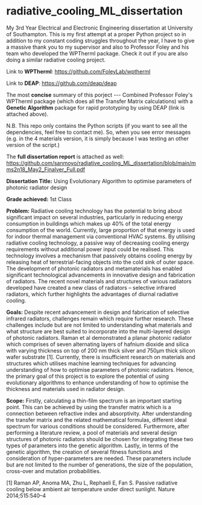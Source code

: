 # radiative_cooling_ML_dissertation
My 3rd Year Electrical and Electronic Engineering dissertation at University of Southampton. This is my first attempt at a proper Python project so in addition to my constant coding struggles throughout the year, I have to give a massive thank you to my supervisor and also to Professor Foley and his team who developed the WPTherml package. Check it out if you are also doing a similar radiative cooling project. 

Link to **WPTherml**: https://github.com/FoleyLab/wptherml

Link to **DEAP**: https://github.com/deap/deap

The most **concise** summary of this porject --- Combined Professor Foley's WPTherml package (which does all the Transfer Matrix calculations) with a **Genetic Algorithm** package for rapid prototyping by using DEAP (link is attached above).

N.B. This repo only contains the Python scripts (if you want to see all the dependencies, feel free to contact me). So, when you see error messages (e.g. in the 4 materials version, it is simply because I was testing an other version of the script.) 

The **full dissertation report** is attached as well: https://github.com/sanmoyo/radiative_cooling_ML_dissertation/blob/main/mms2n18_May2_Finalver_Full.pdf

**Dissertation Title:** Using Evolutionary Algorithm to optimise parameters of photonic radiator design

**Grade achieved:** 1st Class

**Problem:**
Radiative cooling technology has the potential to bring about significant impact on several industries, particularly in reducing energy consumption in buildings which makes up 40% of the total energy consumption of the world. Currently, large proportion of that energy is used for indoor thermal management via conventional HVAC systems. By utilising radiative cooling technology, a passive way of decreasing cooling energy requirements without additional power input could be realised. This technology involves a mechanism that passively obtains cooling energy by releasing heat of terrestrial-facing objects into the cold sink of outer space.
The development of photonic radiators and metamaterials has enabled significant technological advancements in innovative design and fabrication of radiators. The recent novel materials and structures of various radiators developed have created a new class of radiators – selective infrared radiators, which further highlights the advantages of diurnal radiative cooling.

**Goals:**
Despite recent advancement in design and fabrication of selective infrared radiators, challenges remain which require further research. These challenges include but are not limited to understanding what materials and what structure are best suited to incorporate into the multi-layered design of photonic radiators. Raman et al demonstrated a planar photonic radiator which comprises of seven alternating layers of hafnium dioxide and silica with varying thickness on top of 200 nm thick silver and 750µm thick silicon wafer substrate [1]. 
Currently, there is insufficient research on materials and structures which utilises machine learning techniques for advancing understanding of how to optimise parameters of photonic radiators. Hence, the primary goal of this project is to explore the potential of using evolutionary algorithms to enhance understanding of how to optimise the thickness and materials used in radiator design.

**Scope:**
Firstly, calculating a thin-film spectrum is an important starting point. This can be achieved by using the transfer matrix which is a connection between refractive index and absorptivity. After understanding the transfer matrix and the related mathematical formulas, different ideal spectrum for various conditions should be considered.
Furthermore, after performing a literature review, a pool of materials and several design structures of photonic radiators should be chosen for integrating these two types of parameters into the genetic algorithm.
Lastly, in terms of the genetic algorithm, the creation of several fitness functions and consideration of hyper-parameters are needed. These parameters include but are not limited to the number of generations, the size of the population, cross-over and mutation probabilities.


[1] Raman AP, Anoma MA, Zhu L, Rephaeli E, Fan S. Passive radiative cooling below ambient air temperature under direct sunlight. Nature 2014;515:540–4


